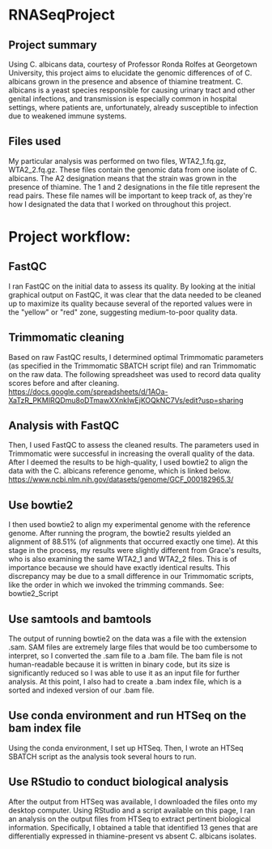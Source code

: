 # RNASeqProject
## Project summary
Using C. albicans data, courtesy of Professor Ronda Rolfes at Georgetown University, this project aims to elucidate the genomic differences of of C. albicans grown in the presence and absence of thiamine treatment. C. albicans is a yeast species responsible for causing urinary tract and other genital infections, and transmission is especially common in hospital settings, where patients are, unfortunately, already susceptible to infection due to weakened immune systems.
## Files used
My particular analysis was performed on two files, WTA2_1.fq.gz, WTA2_2.fq.gz. These files contain the genomic data from one isolate of C. albicans. The A2 designation means that the strain was grown in the presence of thiamine. The 1 and 2 designations in the file title represent the read pairs. These file names will be important to keep track of, as they're how I designated the data that I worked on throughout this project.
# Project workflow:
## FastQC
I ran FastQC on the initial data to assess its quality. By looking at the initial graphical output on FastQC, it was clear that the data needed to be cleaned up to maximize its quality because several of the reported values were in the "yellow" or "red" zone, suggesting medium-to-poor quality data.
## Trimmomatic cleaning
Based on raw FastQC results, I determined optimal Trimmomatic parameters (as specified in the Trimmomatic SBATCH script file) and ran Trimmomatic on the raw data. The following spreadsheet was used to record data quality scores before and after cleaning.
https://docs.google.com/spreadsheets/d/1AOa-XaTzR_PKMIRQDmu8oDTmawXXnkIwEjKOQkNC7Vs/edit?usp=sharing
## Analysis with FastQC
Then, I used FastQC to assess the cleaned results. The parameters used in Trimmomatic were successful in increasing the overall quality of the data. After I deemed the results to be high-quality, I used bowtie2 to align the data with the C. albicans reference genome, which is linked below.
https://www.ncbi.nlm.nih.gov/datasets/genome/GCF_000182965.3/
## Use bowtie2
I then used bowtie2 to align my experimental genome with the reference genome. After running the program, the bowtie2 results yielded an alignment of 88.51% (of alignments that occurred exactly one time). At this stage in the process, my results were slightly different from Grace's results, who is also examining the same WTA2_1 and WTA2_2 files. This is of importance because we should have exactly identical results. This discrepancy may be due to a small difference in our Trimmomatic scripts, like the order in which we invoked the trimming commands.
See: bowtie2_Script
## Use samtools and bamtools
The output of running bowtie2 on the data was a file with the extension .sam. SAM files are extremely large files that would be too cumbersome to interpret, so I converted the .sam file to a .bam file. The bam file is not human-readable because it is written in binary code, but its size is significantly reduced so I was able to use it as an input file for further analysis. At this point, I also had to create a .bam index file, which is a sorted and indexed version of our .bam file.
## Use conda environment and run HTSeq on the bam index file
Using the conda environment, I set up HTSeq. Then, I wrote an HTSeq SBATCH script as the analysis took several hours to run. 
## Use RStudio to conduct biological analysis
After the output from HTSeq was available, I downloaded the files onto my desktop computer. Using RStudio and a script available on this page, I ran an analysis on the output files from HTSeq to extract pertinent biological information. Specifically, I obtained a table that identified 13 genes that are differentially expressed in thiamine-present vs absent C. albicans isolates.
